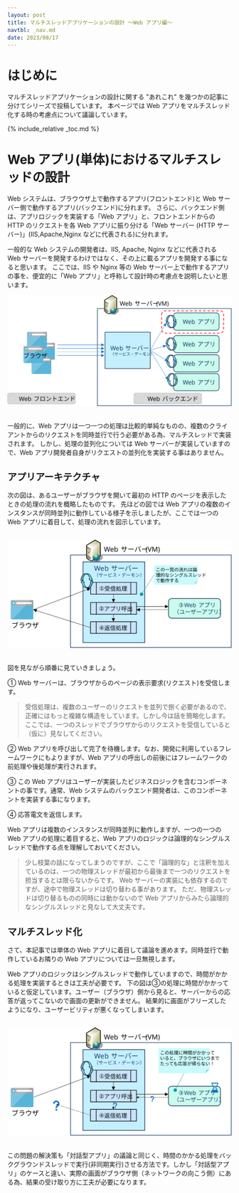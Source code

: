 ```yaml
---
layout: post
title: マルチスレッドアプリケーションの設計 〜Web アプリ編〜
navtbl: _nav.md
date: 2023/08/17
---
```

# はじめに
マルチスレッドアプリケーションの設計に関する "あれこれ" を幾つかの記事に分けてシリーズで投稿しています。
本ページでは Web アプリをマルチスレッド化する時の考慮点について議論しています。

{% include_relative _toc.md %}

# Web アプリ(単体)におけるマルチスレッドの設計
Web システムは、ブラウウザ上で動作するアプリ(フロントエンド)と Web サーバー側で動作するアプリ(バックエンド)に分れます。
さらに、バックエンド側は、アプリロジックを実装する「Web アプリ」と、フロントエンドからの HTTP のリクエストを各 Web アプリに振り分ける「Web サーバー (HTTP サーバー)」(IIS,Apache,Nginx などに代表される)に分れます。

一般的な Web システムの開発者は、IIS, Apache, Nginx などに代表される Web サーバーを開発するわけではなく、その上に載るアプリを開発する事になると思います。
ここでは、IIS や Nginx 等の Web サーバー上で動作するアプリの事を、便宜的に「Web アプリ」と呼称して設計時の考慮点を説明したいと思います。

<div style="text-align: center"><img src="assets/web-web-system.svg" alt="Web システム" width="600px" /></div>
<br/>

一般的に、Web アプリは一つ一つの処理は比較的単純なものの、複数のクライアントからのリクエストを同時並行で行う必要がある為、マルチスレッドで実装されます。
しかし、処理の並列化については Web サーバーが実装していますので、Web アプリ開発者自身がリクエストの並列化を実装する事はありません。

## アプリアーキテクチャ

次の図は、あるユーザーがブラウザを開いて最初の HTTP のページを表示したときの処理の流れを概略したものです。
先ほどの図では Web アプリの複数のインスタンスが同時並列に動作している様子を示しましたが、ここでは一つの Web アプリに着目して、処理の流れを図示しています。

<br/>
<div style="text-align: center"><img src="assets/web-arch.svg" alt="Web アーキテクチャ" width="600px" /></div>
<br/>

図を見ながら順番に見ていきましょう。

① Web サーバーは、ブラウザからのページの表示要求(リクエスト)を受信します。

>受信処理は、複数のユーザーのリクエストを並列で捌く必要があるので、正確にはもっと複雑な構造をしています。しかし今は話を簡略化します。
>ここでは、一つのスレッドでブラウザからのリクエストを受信していると（仮に）見なしてください。

② Web アプリを呼び出して完了を待機します。なお、開発に利用しているフレームワークにもよりますが、Web アプリの呼出しの前後にはフレームワークの前処理や後処理が実行されます。

③ この Web アプリはユーザーが実装したビジネスロジックを含むコンポーネントの事です。通常、Web システムのバックエンド開発者は、このコンポーネントを実装する事になります。

④ 応答電文を返信します。

Web アプリは複数のインスタンスが同時並列に動作しますが、一つの一つの Web アプリの処理に着目すると、Web アプリのロジックは論理的なシングルスレッドで動作する点を理解しておいてください。

> 少し枝葉の話になってしまうのですが、ここで「論理的な」と注釈を加えているのは、一つの物理スレッドが最初から最後まで一つのリクエストを担当するとは限らないからです。
> Web サーバーの実装にも依存するのですが、途中で物理スレッドは切り替わる事があります。
> ただ、物理スレッドは切り替るものの同時には動かないので Web アプリからみたら論理的なシングルスレッドと見なして大丈夫です。

## マルチスレッド化

さて、本記事では単体の Web アプリに着目して議論を進めます。同時並行で動作しているお隣りの Web アプリについては一旦無視します。

Web アプリのロジックはシングルスレッドで動作していますので、時間がかかる処理を実装するときは工夫が必要です。
下の図は③の処理に時間がかかっていると仮定しています。ユーザー（ブラウザ）側から見ると、サーバーからの応答が返ってこないので画面の更新ができません。
結果的に画面がフリーズしたようになり、ユーザービリティが悪くなってしまいます。

<br/>
<div style="text-align: center"><img src="assets/web-delay-component.svg" alt="遅い Web アプリ" width="600px" /></div>
<br/>

この問題の解決策も「対話型アプリ」の議論と同じく、時間のかかる処理をバックグラウンドスレッドで実行(非同期実行)させる方法です。しかし「対話型アプリ」のケースと違い、実際の画面がブラウザ側（ネットワークの向こう側）にある為、結果の受け取り方に工夫が必要になります。

